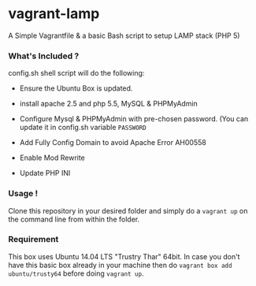 # vagrant-lamp

A Simple Vagrantfile &amp; a basic Bash script to setup LAMP stack (PHP 5)

### What's Included ?

config.sh shell script will do the following:

* Ensure the Ubuntu Box is updated.

* install apache 2.5 and php 5.5, MySQL & PHPMyAdmin

* Configure Mysql & PHPMyAdmin with pre-chosen password. (You can update it in config.sh variable `PASSWORD`

* Add Fully Config Domain to avoid Apache Error AH00558

* Enable Mod Rewrite

* Update PHP INI

### Usage !

Clone this repository in your desired folder and simply do a `vagrant up` on the command line from within the folder.

### Requirement

This box uses Ubuntu 14.04 LTS "Trustry Thar" 64bit. In case you don't have this basic box already in your machine then do `vagrant box add ubuntu/trusty64` before doing `vagrant up`.